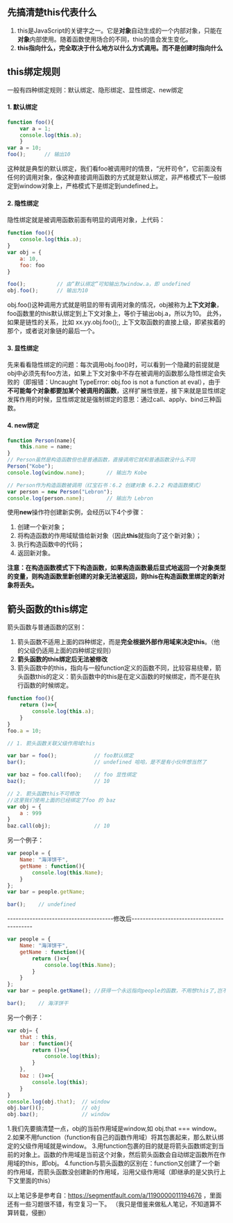 ## 先搞清楚this代表什么
1. this是JavaScript的关键字之一。它是**对象**自动生成的一个内部对象，只能在**对象**内部使用。随着函数使用场合的不同，this的值会发生变化。
2. **this指向什么，完全取决于什么地方以什么方式调用。而不是创建时指向什么**

## this绑定规则
一般有四种绑定规则：默认绑定、隐形绑定、显性绑定、new绑定
#### 1. 默认绑定
```javascript
function foo(){
	var a = 1;
	console.log(this.a);
	}
var a = 10;
foo();		// 输出10
```
这种就是典型的默认绑定，我们看foo被调用时的情景，“光杆司令”，它前面没有任何的调用对象，像这种直接调用函数的方式就是默认绑定，非严格模式下一般绑定到window对象上，严格模式下是绑定到undefined上。

#### 2. 隐性绑定
隐性绑定就是被调用函数前面有明显的调用对象，上代码：
```javascript
function foo(){
	console.log(this.a);
}
var obj = {
	a: 10,
	foo: foo
}

foo();			// 由“默认绑定”可知输出为window.a，即 undefined
obj.foo();		// 输出为10
```
obj.foo()这种调用方式就是明显的带有调用对象的情况，obj被称为**上下文对象**，foo函数里的this默认绑定到上下文对象上，等价于输出obj.a，所以为10。
此外，如果是链性的关系，比如 xx.yy.obj.foo();, 上下文取函数的直接上级，即紧挨着的那个，或者说对象链的最后一个。

#### 3. 显性绑定
先来看看隐性绑定的问题：每次调用obj.foo()时，可以看到一个隐藏的前提就是obj中必须先有foo方法，如果上下文对象中不存在被调用的函数那么隐性绑定会失败的（即报错：Uncaught TypeError: obj.foo is not a function at eval），由于**不可能每个对象都要加某个被调用的函数**，这样扩展性很差，接下来就是显性绑定发挥作用的时候，显性绑定就是强制绑定的意思：通过call、apply、bind三种函数。

#### 4. new绑定
```javascript
function Person(name){
	this.name = name;
}
// Person虽然是构造函数但也是普通函数，直接调用它就和普通函数没什么不同
Person("Kobe");
console.log(window.name);		// 输出为 Kobe

// Person作为构造函数被调用（红宝石书：6.2 创建对象 6.2.2 构造函数模式）
var person = new Person("Lebron");
console.log(person.name);		// 输出为 Lebron
```
使用**new**操作符创建新实例，会经历以下4个步骤：
1. 创建一个新对象；
2. 将构造函数的作用域赋值给新对象（因此**this**就指向了这个新对象）；
3. 执行构造函数中的代码；
4. 返回新对象。

**注意：在构造函数模式下下构造函数，如果构造函数最后显式地返回一个对象类型的变量，则构造函数里新创建的对象无法被返回，则this在构造函数里绑定的新对象将丢失。**

## 箭头函数的this绑定
箭头函数与普通函数的区别：
1. 箭头函数不适用上面的四种绑定，而是**完全根据外部作用域来决定this**。（他的父级仍适用上面的四种绑定规则）
2. **箭头函数的this绑定后无法被修改**
3. 箭头函数中的this，指向与一般function定义的函数不同，比较容易绕晕，箭头函数this的定义：箭头函数中的this是在定义函数的时候绑定，而不是在执行函数的时候绑定。

```javascript
function foo(){
    return ()=>{
        console.log(this.a);
    }
}
foo.a = 10;

// 1. 箭头函数关联父级作用域this

var bar = foo();            // foo默认绑定
bar();                      // undefined 哈哈，是不是有小伙伴想当然了

var baz = foo.call(foo);    // foo 显性绑定
baz();                      // 10 

// 2. 箭头函数this不可修改
//这里我们使用上面的已经绑定了foo 的 baz
var obj = {
    a : 999
}
baz.call(obj);              // 10
```
另一个例子：
```javascript
var people = {
    Name: "海洋饼干",
    getName : function(){
        console.log(this.Name);
    }
};
var bar = people.getName;

bar();    // undefined
```
--------------------------------------修改后------------------------------------------
```javascript
var people = {
    Name: "海洋饼干",
    getName : function(){
        return ()=>{
            console.log(this.Name);
        }
    }
};
var bar = people.getName(); //获得一个永远指向people的函数，不用想this了,岂不是美滋滋？

bar();    // 海洋饼干 
```
另一个例子：
```javascript
var obj= {
    that : this,
    bar : function(){
        return ()=>{
            console.log(this);
        }
    },
    baz : ()=>{
        console.log(this);
    }
}
console.log(obj.that);  // window
obj.bar()();            // obj
obj.baz();              // window
```
1.我们先要搞清楚一点，obj的当前作用域是window,如 obj.that === window。
2.如果不用function（function有自己的函数作用域）将其包裹起来，那么默认绑定的父级作用域就是window。
3.用function包裹的目的就是将箭头函数绑定到当前的对象上。函数的作用域是当前这个对象，然后箭头函数会自动绑定函数所在作用域的this，即obj。
4.function与箭头函数的区别在：function又创建了一个新的作用域，而箭头函数没创建新的作用域，沿用父级作用域（即继承的是父执行上下文里面的this）

以上笔记多是参考自：https://segmentfault.com/a/1190000011194676 ，里面还有一些习题很不错，有空复习一下。
（我只是借鉴来做私人笔记，不知道算不算转载，侵删）
